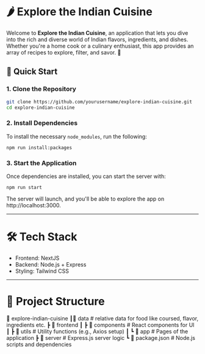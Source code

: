 # 🌶️ Explore the Indian Cuisine

Welcome to **Explore the Indian Cuisine**, an application that lets you dive into the rich and diverse world of Indian flavors, ingredients, and dishes. Whether you're a home cook or a culinary enthusiast, this app provides an array of recipes to explore, filter, and savor. 🍛

## 🚀 Quick Start

### 1. Clone the Repository

```bash
git clone https://github.com/yourusername/explore-indian-cuisine.git
cd explore-indian-cuisine
```

### 2. Install Dependencies

To install the necessary `node_modules`, run the following:

```
npm run install:packages
```

### 3. Start the Application

Once dependencies are installed, you can start the server with:

```
npm run start
```

The server will launch, and you'll be able to explore the app on http://localhost:3000.

---

# 🛠️ Tech Stack

- Frontend: NextJS
- Backend: Node.js + Express
- Styling: Tailwind CSS

---

# 📂 Project Structure

📁 explore-indian-cuisine
┃📄 data # relative data for food like coursed, flavor, ingredients etc.
┣ 📂 frontend
┃ ┣ 📂 components # React components for UI
┃ ┣ 📂 utils # Utility functions (e.g., Axios setup)
┃ ┗ 📂 app # Pages of the application
┣ 📂 server # Express.js server logic
┗ 📄 package.json # Node.js scripts and dependencies
